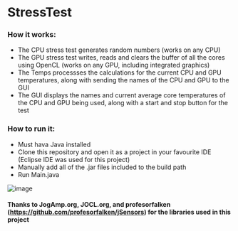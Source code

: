 # StressTest

### How it works:
* The CPU stress test generates random numbers (works on any CPU)
* The GPU stress test writes, reads and clears the buffer of all the cores using OpenCL (works on any GPU, including integrated graphics)
* The Temps processses the calculations for the current CPU and GPU temperatures, along with sending the names of the CPU and GPU to the GUI
* The GUI displays the names and current average core temperatures of the CPU and GPU being used, along with a start and stop button for the test

### How to run it:
* Must hava Java installed
* Clone this repository and open it as a project in your favourite IDE (Eclipse IDE was used for this project)
* Manually add all of the .jar files included to the build path
* Run Main.java

![image](https://github.com/AnhadSodhi/StressTest/assets/96636073/a8f0032c-3ded-4dc8-b845-e40fba1c2987)

#### Thanks to JogAmp.org, JOCL.org, and profesorfalken (https://github.com/profesorfalken/jSensors) for the libraries used in this project
